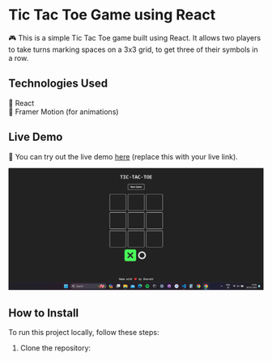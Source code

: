 # Tic Tac Toe Game using React

🎮 This is a simple Tic Tac Toe game built using React. It allows two players to take turns marking spaces on a 3x3 grid, to get three of their symbols in a row.

## Technologies Used

🔧 React  
🎨 Framer Motion (for animations)

## Live Demo

🚀 You can try out the live demo [here](#) (replace this with your live link).

![Game Screenshot](images/homepage.png)

## How to Install

To run this project locally, follow these steps:

1. Clone the repository:
